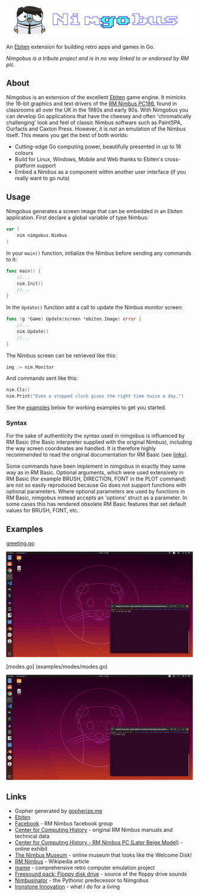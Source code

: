 # ![nimgobus](nimgobus.png)

An [Ebiten](https://ebiten.org/) extension for building retro apps and games in Go.

_Nimgobus is a tribute project and is in no way linked to or endorsed by RM plc._

## About

Nimgobus is an extension of the excellent [Ebiten](https://ebiten.org/) game engine.  It mimicks the 16-bit graphics and text drivers of the [RM Nimbus PC186](https://en.wikipedia.org/wiki/RM_Nimbus), found in classrooms all over the UK in the 1980s and early 90s.  With Nimgobus you can develop Go applications that have the cheesey and often 'chromatically challenging' look and feel of classic Nimbus software such as PaintSPA, Ourfacts and Caxton Press.  However, it is _not_ an emulation of the Nimbus itself.  This means you get the best of both worlds:

- Cutting-edge Go computing power, beautifully presented in up to 16 colours
- Build for Linux, Windows, Mobile and Web thanks to Ebiten's cross-platform support
- Embed a Nimbus as a component within another user interface (if you really want to go nuts)

## Usage

Nimgobus generates a screen image that can be embedded in an Ebiten application.  First declare a global variable of type Nimbus:

```go
var (
	nim nimgobus.Nimbus
)
```

In your `main()` function, initialize the Nimbus before sending any commands to it:

```go
func main() {
	//...
	nim.Init()
	//...
}
```

In the `Update()` function add a call to update the Nimbus monitor screen:

```go
func (g *Game) Update(screen *ebiten.Image) error {
	//...
	nim.Update()
	//...
}
```

The Nimbus screen can be retrieved like this:

```go
img := nim.Monitor
```

And commands sent like this:

```go
nim.Cls()
nim.Print("Even a stopped clock gives the right time twice a day.")
```

See the [examples](#Examples) below for working examples to get you started.

### Syntax

For the sake of authenticity the syntax used in nimgobus is influenced by RM Basic (the Basic interpreter supplied with the original Nimbus), including the way screen coordinates are handled. It is therefore highly recommended to read the original documentation for RM Basic (see [links](#Links)).

Some commands have been implement in nimgobus in exactly they same way as in RM Basic.  Optional arguments, which were used extensively in RM Basic (for example BRUSH, DIRECTION, FONT in the PLOT command) are not so easily reproduced because Go does not support functions with optional parameters. Where optional parameters are used by functions in RM Basic, nimgobus instead accepts an 'options' struct as a parameter. In some cases this has rendered obsolete RM Basic features that set default values for BRUSH, FONT, etc.

## Examples

[greeting.go](examples/greeting/greeting.go)

![greeting](examples/greeting/greeting.gif)

[modes.go] (examples/modes/modes.go)

![modes](examples/modes/modes.gif)

## Links

- Gopher generated by [gopherize.me](https://gopherize.me/)
- [Ebiten](https://ebiten.org/)
- [Facebook](https://www.facebook.com/RMNimbus/) - RM Nimbus facebook group
- [Center for Computing History](http://www.computinghistory.org.uk/) - original RM Nimbus manuals and technical data
- [Center for Computing History - RM Nimbus PC (Later Beige Model)](http://www.computinghistory.org.uk/det/41537/RM-Nimbus-PC-(Later-Beige-Model)/) - online exhibit
- [The Nimbus Museum](https://thenimbus.co.uk/) - online museum that looks like the Welcome Disk!
- [RM Nimbus](https://en.wikipedia.org/wiki/RM_Nimbus) - Wikipedia article
- [mame](https://www.mamedev.org/) - comprehensive retro computer emulation project
- [Freesound pack: Floppy disk drive](https://freesound.org/people/MrAuralization/packs/15891/) - source of the floppy drive sounds
- [Nimbusinator](https://github.com/adamstimb/nimbusinator) - the Pythonic predecessor to Nimgobus
- [Ironstone Innovation](https://ironstoneinnovation.eu) - what I do for a living
